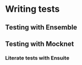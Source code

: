 # Writing tests

## Testing with Ensemble

## Testing with Mocknet

### Literate tests with Ensuite

